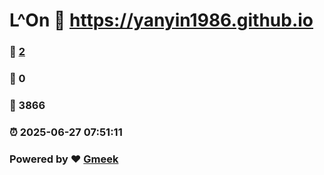 # L^On :link: https://yanyin1986.github.io 
### :page_facing_up: [2](https://yanyin1986.github.io/tag.html) 
### :speech_balloon: 0 
### :hibiscus: 3866 
### :alarm_clock: 2025-06-27 07:51:11 
### Powered by :heart: [Gmeek](https://github.com/Meekdai/Gmeek)
